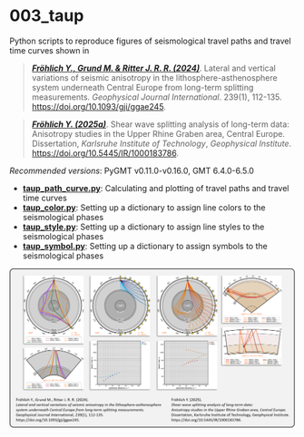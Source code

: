 # 003_taup

Python scripts to reproduce figures of seismological travel paths and travel time curves shown in

> [**_Fröhlich Y., Grund M. & Ritter J. R. R. (2024)_**](https://doi.org/10.1093/gji/ggae245).
> Lateral and vertical variations of seismic anisotropy in the lithosphere-asthenosphere system underneath Central Europe from long-term splitting measurements.
> *Geophysical Journal International*. 239(1), 112-135.
> https://doi.org/10.1093/gji/ggae245.

> [**_Fröhlich Y. (2025a)_**](https://doi.org/10.5445/IR/1000183786).
> Shear wave splitting analysis of long-term data: Anisotropy studies in the Upper Rhine Graben area, Central Europe.
> Dissertation, *Karlsruhe Institute of Technology*, *Geophysical Institute*.
> https://doi.org/10.5445/IR/1000183786.

_Recommended versions_: PyGMT v0.11.0-v0.16.0, GMT 6.4.0-6.5.0

- **[taup_path_curve.py](https://github.com/yvonnefroehlich/gmt-pygmt-plotting/tree/main/003_taup/taup_path_curve.py)**: Calculating and plotting of travel paths and travel time curves
- **[taup_color.py](https://github.com/yvonnefroehlich/gmt-pygmt-plotting/tree/main/003_taup/taup_color.py)**: Setting up a dictionary to assign line colors to the seismological phases
- **[taup_style.py](https://github.com/yvonnefroehlich/gmt-pygmt-plotting/tree/main/003_taup/taup_style.py)**: Setting up a dictionary to assign line styles to the seismological phases
- **[taup_symbol.py](https://github.com/yvonnefroehlich/gmt-pygmt-plotting/tree/main/003_taup/taup_symbol.py)**: Setting up a dictionary to assign symbols to the seismological phases

![](https://github.com/yvonnefroehlich/gmt-pygmt-plotting/raw/main/_images/github_maps_readme_003taup.png)
